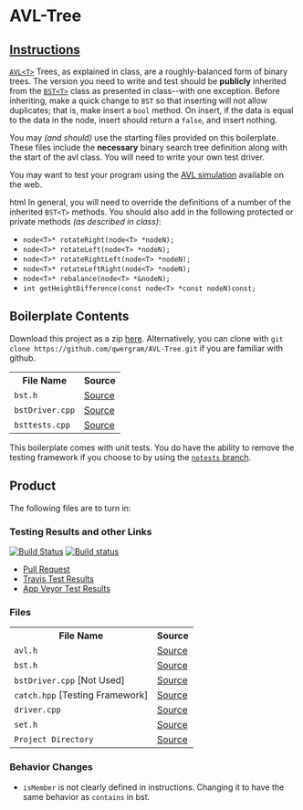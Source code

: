 # AVL-Tree

## [Instructions](http://faculty.edcc.edu//paul.bladek/CS133/p3.htm)
[`AVL<T>`](https://www.cs.usfca.edu/~galles/visualization/AVLtree.html) Trees, as explained in class, are a roughly-balanced form of binary trees. The version you need to write and test should be **publicly** inherited from the [`BST<T>`](https://github.com/qwergram/AVL-Tree/blob/master/AVLTree/bst.h) class as presented in class--with one exception. Before inheriting, make a quick change to `BST` so that inserting will not allow duplicates; that is, make insert a `bool` method. On insert, if the data is equal to the data in the node, insert should return a `false`, and insert nothing.

You may *(and should)* use the starting files provided on this boilerplate.  These files include the **necessary** binary search tree definition along with the start of the avl class. You will need to write your own test driver. 

You may want to test your program using the [AVL simulation](https://www.cs.usfca.edu/~galles/visualization/AVLtree.html) available on the web.

html In general, you will need to override the definitions of a number of the inherited `BST<T>` methods. You should also add in the following protected or private methods *(as described in class)*:

- `node<T>* rotateRight(node<T> *nodeN);`
- `node<T>* rotateLeft(node<T> *nodeN);`
- `node<T>* rotateRightLeft(node<T> *nodeN);`
- `node<T>* rotateLeftRight(node<T> *nodeN);`
- `node<T>* rebalance(node<T> *&nodeN);`
- `int getHeightDifference(const node<T> *const nodeN)const;`

## Boilerplate Contents

Download this project as a zip [here](https://github.com/qwergram/AVL-Tree/archive/master.zip).
Alternatively, you can clone with `git clone https://github.com/qwergram/AVL-Tree.git` if you are familiar with
github.

<table>
<tr>
    <th>File Name</th>
    <th>Source</th>
</tr>
<tr>
    <td><code>bst.h</code></td>
    <td><a href="https://github.com/qwergram/AVL-Tree/blob/master/AVLTree/bst.h">Source</a></td>
</tr>
<tr>
    <td><code>bstDriver.cpp</code></td>
    <td><a href="https://github.com/qwergram/AVL-Tree/blob/master/AVLTree/bstDriver.cpp">Source</a></td>
</tr>
<tr>
    <td><code>bsttests.cpp</code></td>
    <td><a href="https://github.com/qwergram/AVL-Tree/blob/master/AVLTests/bsttests.cpp">Source</a></td>
</tr>
</table>

This boilerplate comes with unit tests. You do have the ability to remove the testing framework if you choose to by using the [`notests` branch](https://github.com/qwergram/AVL-Tree/tree/notests).

## Product

The following files are to turn in:

### Testing Results and other Links

[![Build Status](https://travis-ci.org/qwergram/CS133Assignment.svg?branch=project3)](https://travis-ci.org/qwergram/CS133Assignment)
[![Build status](https://ci.appveyor.com/api/projects/status/o3eopf6bs2o12t3c?svg=true)](https://ci.appveyor.com/project/qwergram/cs133assignment)

- [Pull Request](https://github.com/qwergram/CS133Assignment/pull/1)
- [Travis Test Results](https://travis-ci.org/qwergram/CS133Assignment/)
- [App Veyor Test Results](https://ci.appveyor.com/project/qwergram/cs133assignment)

### Files

<table>
<tr>
    <th>File Name</th>
    <th>Source</th>
</tr>
<tr>
    <td><code>avl.h</code></td>
    <td><a href="https://github.com/qwergram/CS133Assignment/blob/project3/AVLTree/avl.h">Source</a></td>
</tr>
<tr>
    <td><code>bst.h</code></td>
    <td><a href="https://github.com/qwergram/CS133Assignment/blob/project3/AVLTree/bst.h">Source</a></td>
</tr>
<tr>
    <td><code>bstDriver.cpp</code> [Not Used]</td>
    <td><a href="https://github.com/qwergram/CS133Assignment/blob/project3/AVLTree/bstDriver.cpp">Source</a></td>
</tr>
<tr>
    <td><code>catch.hpp</code> [Testing Framework]</td>
    <td><a href="https://github.com/qwergram/CS133Assignment/blob/project3/AVLTree/catch.hpp">Source</a></td>
</tr>
<tr>
    <td><code>driver.cpp</code></td>
    <td><a href="https://github.com/qwergram/CS133Assignment/blob/project3/AVLTree/driver.cpp">Source</a></td>
</tr>
<tr>
    <td><code>set.h</code></td>
    <td><a href="https://github.com/qwergram/CS133Assignment/blob/project3/AVLTree/set.h">Source</a></td>
</tr>
<tr>
    <td><code>Project Directory</code></td>
    <td><a href="https://github.com/qwergram/CS133Assignment/tree/project3/AVLTree">Source</a></td>
</tr>
</table>

### Behavior Changes
- `isMember` is not clearly defined in instructions. Changing it to have the same behavior as `contains` in bst.
